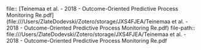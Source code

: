 file:: [Teinemaa et al. - 2018 - Outcome-Oriented Predictive Process Monitoring Re.pdf](file:///Users/ZlateDodevski/Zotero/storage/JXS4FJEA/Teinemaa et al. - 2018 - Outcome-Oriented Predictive Process Monitoring Re.pdf)
file-path:: file:///Users/ZlateDodevski/Zotero/storage/JXS4FJEA/Teinemaa et al. - 2018 - Outcome-Oriented Predictive Process Monitoring Re.pdf
